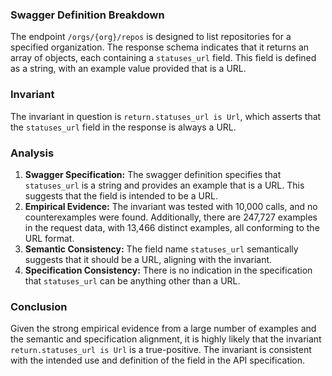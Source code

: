 ### Swagger Definition Breakdown
The endpoint `/orgs/{org}/repos` is designed to list repositories for a specified organization. The response schema indicates that it returns an array of objects, each containing a `statuses_url` field. This field is defined as a string, with an example value provided that is a URL.

### Invariant
The invariant in question is `return.statuses_url is Url`, which asserts that the `statuses_url` field in the response is always a URL.

### Analysis
1. **Swagger Specification:** The swagger definition specifies that `statuses_url` is a string and provides an example that is a URL. This suggests that the field is intended to be a URL.
2. **Empirical Evidence:** The invariant was tested with 10,000 calls, and no counterexamples were found. Additionally, there are 247,727 examples in the request data, with 13,466 distinct examples, all conforming to the URL format.
3. **Semantic Consistency:** The field name `statuses_url` semantically suggests that it should be a URL, aligning with the invariant.
4. **Specification Consistency:** There is no indication in the specification that `statuses_url` can be anything other than a URL.

### Conclusion
Given the strong empirical evidence from a large number of examples and the semantic and specification alignment, it is highly likely that the invariant `return.statuses_url is Url` is a true-positive. The invariant is consistent with the intended use and definition of the field in the API specification.
